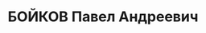 ---
title: БОЙКОВ Павел Андреевич
description: "Род. в 1894, Вологодская губ., д. Белая, русский, обр.: среднее, член\
  \ ВКП(б). Проживал: Томск. Райпотребсоюз, председатель \n  Арестован 09.09.1937.\
  \ Обв.: право-троцк. орг-я. 14.03.1939 – освобожден"
---